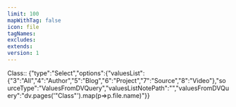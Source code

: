 ```yaml
---
limit: 100
mapWithTag: false
icon: file
tagNames: 
excludes: 
extends: 
version: 1
---
```


Class:: {"type":"Select","options":{"valuesList":{"3":"All","4":"Author","5":"Blog","6":"Project","7":"Source","8":"Video"},"sourceType":"ValuesFromDVQuery","valuesListNotePath":"","valuesFromDVQuery":"dv.pages('\"Class\"').map(p=>p.file.name)"}}
